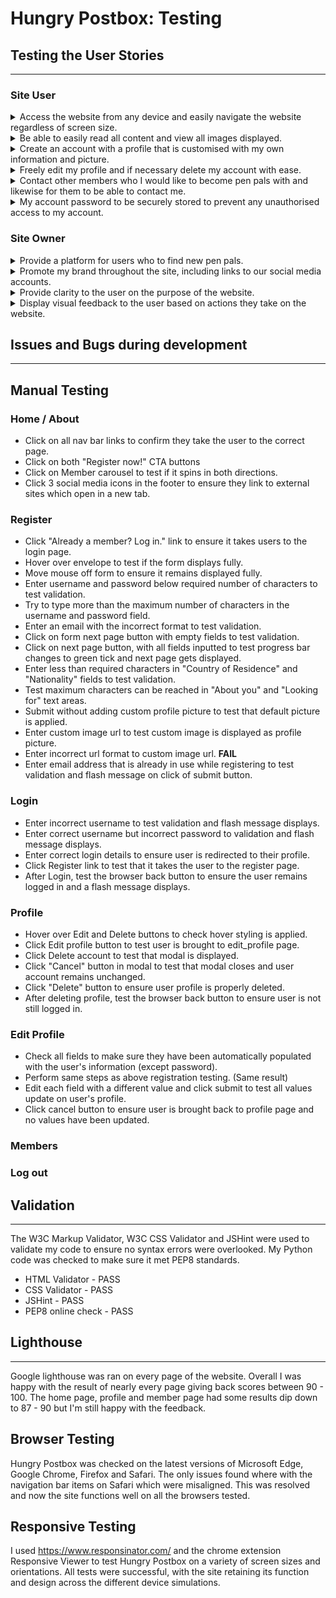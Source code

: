 # Hungry Postbox: Testing

## Testing the User Stories
___

### Site User


<details><summary>Access the website from any device and easily navigate the website regardless of screen size.</summary>

- The website was created with a mobile first design that scales up to any device size. For example, the collapse navigation bar makes it easier to get around on smaller devices.
</details>

<details><summary>Be able to easily read all content and view all images displayed.</summary>

- All images and fonts increase / decrease in size based on screen size.
- Buttons increase in size when hovered over.
- Images contain alt tags in the event that they don't display.
</details>

<details><summary>Create an account with a profile that is customised with my own information and picture.</summary>

- Users are able to register for an account if they provide all the required information.
- Users can personalise their profiles with descriptions about themselves, unique usernames and a profile picture of their choosing.
</details>

<details><summary>Freely edit my profile and if necessary delete my account with ease.</summary>

- Users can edit their profiles from within their profile page without the need for the site owner to assist.
- Users can edit everything they originally entered into the registration form and this new information will be updated.
- Users can also delete their profiles from their profile page. Defensive programming was used to turn this into a 2 step process so users don't accidently delete their account.
</details>

<details><summary>Contact other members who I would like to become pen pals with and likewise for them to be able to contact me.</summary>

- When viewing other member profiles, users will be able to click on the clearly visible 'Contact' button. This will send an email to that member, stating that the user is interested in becoming pen pals. The email will contain the user's email address, username and link to their profile.
</details>

<details><summary>My account password to be securely stored to prevent any unauthorised access to my account.</summary>

-  Werkzeug generate_password_hash is used to securely store user passwords and prevent any unauthorised access.
</details>

### Site Owner

<details><summary>Provide a platform for users who to find new pen pals.</summary>

- Users can register, search through member profiles and contact them so I believe this has been achieved.
</details>

<details><summary>Promote my brand throughout the site, including links to our social media accounts.</summary>

- Each page contains a footer with links to Hungry Postbox Facebook, Twitter and Instagram accounts.
- The navigation bar on each page contains a small Hungry Postbox logo.
- All users are immediately greeted with a large Hungry Postbox logo placed on the Home page.
</details>

<details><summary>Provide clarity to the user on the purpose of the website.</summary>

- The main title on the home page states the purpose of the website.
- The about us section has a paragraph describing why the website was created and what you need to get started.
- The timeline on the home page gives a simplistic overview of what to expect when engaging in letter writing.
</details>

<details><summary>Display visual feedback to the user based on actions they take on the website.</summary>

- Hover effects on navigation bar menu items, buttons and footer icons.
- Progress bar at the bottom of the registration form.
- Flash messages for when users create an account, delete an account, enter the wrong login details and successfully / unsuccessfully contact a member.
- Materialize form validation.
</details>

## Issues and Bugs during development
___

## Manual Testing

### Home / About

- Click on all nav bar links to confirm they take the user to the correct page.
- Click on both "Register now!" CTA buttons
- Click on Member carousel to test if it spins in both directions.
- Click 3 social media icons in the footer to ensure they link to external sites which open in a new tab.

### Register

- Click "Already a member? Log in." link to ensure it takes users to the login page.
- Hover over envelope to test if the form displays fully.
- Move mouse off form to ensure it remains displayed fully.
- Enter username and password below required number of characters to test validation.
- Try to type more than the maximum number of characters in the username and password field.
- Enter an email with the incorrect format to test validation.
- Click on form next page button with empty fields to test validation.
- Click on next page button, with all fields inputted to test progress bar changes to green tick and next page gets displayed.
- Enter less than required characters in "Country of Residence" and "Nationality" fields to test validation.
- Test maximum characters can be reached in "About you" and "Looking for" text areas.
- Submit without adding custom profile picture to test that default picture is applied.
- Enter custom image url to test custom image is displayed as profile picture.
- Enter incorrect url format to custom image url. <strong>FAIL</strong>
- Enter email address that is already in use while registering to test validation and flash message on click of submit button.

### Login

- Enter incorrect username to test validation and flash message displays.
- Enter correct username but incorrect password to validation and flash message displays.
- Enter correct login details to ensure user is redirected to their profile.
- Click Register link to test that it takes the user to the register page.
- After Login, test the browser back button to ensure the user remains logged in and a flash message displays.

### Profile

- Hover over Edit and Delete buttons to check hover styling is applied.
- Click Edit profile button to test user is brought to edit_profile page.
- Click Delete account to test that modal is displayed.
- Click "Cancel" button in modal to test that modal closes and user account remains unchanged.
- Click "Delete" button to ensure user profile is properly deleted.
- After deleting profile, test the browser back button to ensure user is not still logged in.

### Edit Profile

- Check all fields to make sure they have been automatically populated with the user's information (except password).
- Perform same steps as above registration testing. (Same result)
- Edit each field with a different value and click submit to test all values update on user's profile.
- Click cancel button to ensure user is brought back to profile page and no values have been updated.

### Members


### Log out

## Validation
___

The W3C Markup Validator, W3C CSS Validator and JSHint were used to validate my code to ensure no syntax errors were overlooked. My Python code was checked to make sure it met PEP8 standards.

- HTML Validator - PASS
- CSS Validator - PASS
-  JSHint - PASS
- PEP8 online check - PASS

## Lighthouse
___

Google lighthouse was ran on every page of the website. Overall I was happy with the result of nearly every page giving back scores between 90 - 100. The home page, profile and member page had some results dip down to 87 - 90 but I'm still happy with the feedback.


## Browser Testing

Hungry Postbox was checked on the latest versions of Microsoft Edge, Google Chrome, Firefox and Safari. The only issues found where with the navigation bar items on Safari which were misaligned. This was resolved and now the site functions well on all the browsers tested.

## Responsive Testing

I used https://www.responsinator.com/ and the chrome extension Responsive Viewer to test Hungry Postbox on a variety of screen sizes and orientations. All tests were successful, with the site retaining its function and design across the different device simulations.